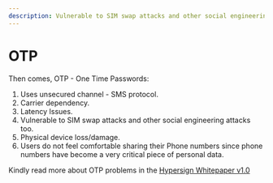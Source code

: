 ```yaml
---
description: Vulnerable to SIM swap attacks and other social engineering attacks.
---
```



# OTP 

Then comes, OTP - One Time Passwords:

1. Uses unsecured channel - SMS protocol.
2. Carrier dependency.
3. Latency Issues.
4. Vulnerable to SIM swap attacks and other social engineering attacks too.
5. Physical device loss/damage. 
6. Users do not feel comfortable sharing their Phone numbers since phone numbers have become a very critical piece of personal data.

Kindly read more about OTP problems in the [Hypersign Whitepaper v1.0](https://docs.google.com/document/d/1aHOIXvijMcsXQYucC1kPTM6x7IfgNIZV7BFITKCaoOw/edit#heading=h.j1nl65metxuj)